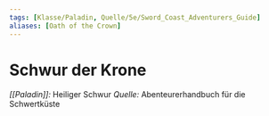 ```yaml
---
tags: [Klasse/Paladin, Quelle/5e/Sword_Coast_Adventurers_Guide]
aliases: [Oath of the Crown]
---
```

# Schwur der Krone
_[[Paladin]]:_ Heiliger Schwur
_Quelle:_ Abenteurerhandbuch für die Schwertküste